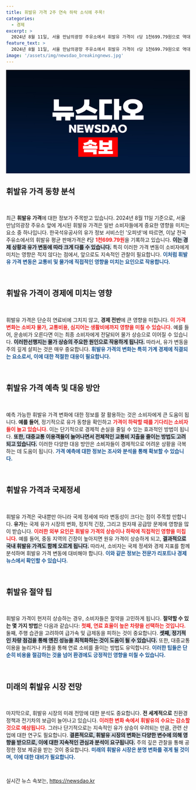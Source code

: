 ```yaml
---
title: 휘발유 가격 2주 연속 하락 소식에 주목!
categories:
  - 경제
excerpt: >
  2024년 8월 11일, 서울 만남의광장 주유소에서 휘발유 가격이 ℓ당 1천699.79원으로 역대 최고치를 기록했습니다. 운전자의 주머니에 비상이 걸리고 있습니다! 클릭해서 자세한 내용을 확인하세요!
feature_text: >
  2024년 8월 11일, 서울 만남의광장 주유소에서 휘발유 가격이 ℓ당 1천699.79원으로 역대 최고치를 기록했습니다. 운전자의 주머니에 비상이 걸리고 있습니다! 클릭해서 자세한 내용을 확인하세요!
image: '/assets/img/newsdao_breakingnews.jpg'
---
```


<p><img src="/assets/img/newsdao_breakingnews.jpg" alt="koreaapp 속보" /></p>

<h2 data-ke-size="size26">휘발유 가격 동향 분석</h2>

<p data-ke-size="size16">&nbsp;</p>

<p>최근 <b>휘발유 가격</b>에 대한 정보가 주목받고 있습니다. 2024년 8월 11일 기준으로, 서울 만남의광장 주유소 앞에 게시된 휘발유 가격은 일반 소비자들에게 중요한 영향을 미치는 요소 중 하나입니다. 한국석유공사의 유가 정보 서비스인 '오피넷'에 따르면, 이날 전국 주유소에서의 휘발유 평균 판매가격은 ℓ당 <b><span style="color: #ee2323;">1천699.79원</span></b>을 기록하고 있습니다. <b><span style="background-color: #21538527;">이는 경제 상황과 유가 변동에 따라 크게 다를 수 있습니다.</span></b> 특히 이러한 가격 변동이 소비자에게 미치는 영향은 적지 않다는 점에서, 앞으로도 지속적인 관찰이 필요합니다. <b><span style="color: #1a5490;">이처럼 휘발유 가격 변동은 교통비 및 물가에 직접적인 영향을 미치는 요인으로 작용합니다.</span></b></p></p>

<p data-ke-size="size16">&nbsp;</p>

<h2 data-ke-size="size26">휘발유 가격이 경제에 미치는 영향</h2>

<p data-ke-size="size16">&nbsp;</p>

<p>휘발유 가격은 단순히 연료비에 그치지 않고, <b>경제 전반</b>에 큰 영향을 미칩니다. <b><span style="color: #ee2323;">이 가격 변화는 소비자 물가, 교통비용, 심지어는 생활비에까지 영향을 미칠 수 있습니다.</span></b> 예를 들어, 운송비가 오른다면 이는 최종 소비자에게 전달되어 물가 상승으로 이어질 수 있습니다. <b><span style="background-color: #21538527;">이러한선행지는 물가 상승의 주요한 원인으로 작용하게 됩니다.</span></b> 따라서, 유가 변동을 주의 깊게 살피는 것은 매우 중요합니다. <b><span style="color: #1a5490;">휘발유 가격의 변화는 특히 가계 경제에 직결되는 요소로서, 이에 대한 적절한 대응이 필요합니다.</span></b></p></p>

<p data-ke-size="size16">&nbsp;</p>

<h2 data-ke-size="size26">휘발유 가격 예측 및 대응 방안</h2>

<p data-ke-size="size16">&nbsp;</p>

<p>예측 가능한 휘발유 가격 변화에 대한 정보를 잘 활용하는 것은 소비자에게 큰 도움이 됩니다. <b>예를 들어</b>, 정기적으로 유가 동향을 확인하고 <b><span style="color: #ee2323;">가격이 하락할 때를 기다리는 소비자들이 늘고 있습니다.</span></b> 이는 단기적으로 경제적 손실을 줄일 수 있는 효과적인 방법이 됩니다. <b><span style="background-color: #21538527;">또한, 대중교통 이용객들이 늘어나면서 전체적인 교통비 지출을 줄이는 방법도 고려되고 있습니다.</span></b> 이러한 다양한 대응 방안은 소비자들이 경제적으로 어려운 상황을 극복하는 데 도움이 됩니다. <b><span style="color: #1a5490;">가격 예측에 대한 정보는 조사와 분석을 통해 확보할 수 있습니다.</span></b></p></p>

<p data-ke-size="size16">&nbsp;</p>

<h2 data-ke-size="size26">휘발유 가격과 국제정세</h2>

<p data-ke-size="size16">&nbsp;</p>

<p>휘발유 가격은 국내뿐만 아니라 국제 정세에 따라 변동성이 크다는 점이 주목할 만합니다. <b>유가</b>는 국제 유가 시장의 변화, 정치적 긴장, 그리고 원자재 공급망 문제에 영향을 많이 받습니다. <b><span style="color: #ee2323;">이러한 외부 요인은 휘발유 가격의 상승이나 하락에 직접적인 영향을 미칩니다.</span></b> 예를 들어, 중동 지역의 긴장이 높아지면 원유 가격이 상승하게 되고, <b><span style="background-color: #21538527;">결과적으로 국내 휘발유 가격도 함께 오르게 됩니다.</span></b> 따라서, 소비자는 국제 정세와 경제 지표를 함께 분석하며 휘발유 가격 변동에 대비해야 합니다. <b><span style="color: #1a5490;">이와 같은 정보는 전문가 리포트나 경제 뉴스에서 확인할 수 있습니다.</span></b></p></p>

<p data-ke-size="size16">&nbsp;</p>

<h2 data-ke-size="size26">휘발유 절약 팁</h2>

<p data-ke-size="size16">&nbsp;</p>

<p>휘발유 가격이 현저히 상승하는 경우, 소비자들은 절약을 고민하게 됩니다. <b>절약할 수 있는 몇 가지 방법</b>은 다음과 같습니다: <b><span style="color: #ee2323;">첫째, 연료 효율이 높은 차량을 선택하는 것입니다.</span></b> 둘째, 주행 습관을 고려하여 급가속 및 급제동을 피하는 것이 중요합니다. <b><span style="background-color: #21538527;">셋째, 정기적인 차량 점검을 통해 엔진 성능을 최적화하는 것이 도움이 될 수 있습니다.</span></b> 또한, 대중교통 이용을 늘리거나 카풀을 통해 연료 소비를 줄이는 방법도 유익합니다. <b><span style="color: #1a5490;">이러한 팁들은 단순히 비용을 절감하는 것을 넘어 환경에도 긍정적인 영향을 미칠 수 있습니다.</span></b></p></p>

<p data-ke-size="size16">&nbsp;</p>

<h2 data-ke-size="size26">미래의 휘발유 시장 전망</h2>

<p data-ke-size="size16">&nbsp;</p>

<p>마지막으로, 휘발유 시장의 미래 전망에 대한 분석도 중요합니다. <b>전 세계적으로</b> 친환경 정책과 전기차의 보급이 늘어나고 있습니다. <b><span style="color: #ee2323;">이러한 변화 속에서 휘발유의 수요는 감소할 것으로 예상됩니다.</span></b> 그러나 단기적으로는 지속적인 유가 상승이 우려되는 만큼, 관련 산업에 대한 연구도 필요합니다. <b><span style="background-color: #21538527;">결론적으로, 휘발유 시장의 변화는 다양한 변수에 의해 영향을 받으므로, 이에 대한 지속적인 관심과 분석이 요구됩니다.</span></b> 주의 깊은 관찰을 통해 공정한 정보 제공을 받는 것이 중요합니다. <b><span style="color: #1a5490;">미래의 휘발유 시장은 분명 변화를 겪게 될 것이며, 이에 대한 대비가 필요합니다.</span></b></p></p>

<p data-ke-size="size16">&nbsp;</p>
실시간 뉴스 속보는, <a href="https://newsdao.kr" rel="dofollow">https://newsdao.kr</a>


